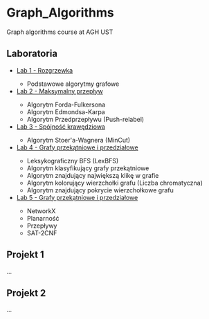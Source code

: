# Graph_Algorithms
Graph algorithms course at AGH UST

## Laboratoria

<ul>
  <li><a href="https://github.com/radoslawrolka/Graph_Algorithms/tree/main/lab1">Lab 1 - Rozgrzewka</a></li>
  <ul>
    <li>Podstawowe algorytmy grafowe</li>
  </ul>
  <li><a href="https://github.com/radoslawrolka/Graph_Algorithms/tree/main/lab2">Lab 2 - Maksymalny przepływ</a></li>
  <ul>
    <li>Algorytm Forda-Fulkersona</li>
    <li>Algorytm Edmondsa-Karpa</li>
    <li>Algorytm Przedprzepływu (Push-relabel)</li>
  </ul>
  <li><a href="https://github.com/radoslawrolka/Graph_Algorithms/tree/main/lab3">Lab 3 - Spójność krawędziowa</a></li>
  <ul>
    <li>Algorytm Stoer'a-Wagnera (MinCut)</li>
  </ul>
  <li><a href="https://github.com/radoslawrolka/Graph_Algorithms/tree/main/lab4">Lab 4 - Grafy przekątniowe i przedziałowe</a></li>
  <ul>
    <li>Leksykograficzny BFS (LexBFS)</li>
    <li>Algorytm klasyfikujący grafy przekątniowe</li>
    <li>Algorytm znajdujący największą klikę w grafie</li>
    <li>Algorytm kolorujący wierzchołki grafu (Liczba chromatyczna)</li>
    <li>Algorytm znajdujący pokrycie wierzchołkowe grafu</li>
  </ul>
  <li><a href="https://github.com/radoslawrolka/Graph_Algorithms/tree/main/lab5">Lab 5 - Grafy przekątniowe i przedziałowe</a></li>
  <ul>
    <li>NetworkX</li>
    <li>Planarność</li>
    <li>Przepływy</li>
    <li>SAT-2CNF</li>
  </ul>
</ul>

## Projekt 1
...

## Projekt 2
...
